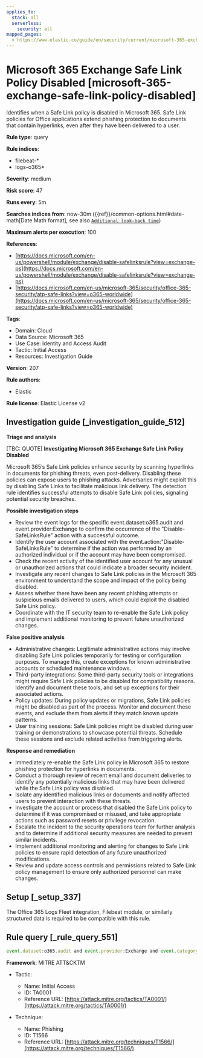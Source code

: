 ```yaml
---
applies_to:
  stack: all
  serverless:
    security: all
mapped_pages:
  - https://www.elastic.co/guide/en/security/current/microsoft-365-exchange-safe-link-policy-disabled.html
---
```


# Microsoft 365 Exchange Safe Link Policy Disabled [microsoft-365-exchange-safe-link-policy-disabled]

Identifies when a Safe Link policy is disabled in Microsoft 365. Safe Link policies for Office applications extend phishing protection to documents that contain hyperlinks, even after they have been delivered to a user.

**Rule type**: query

**Rule indices**:

* filebeat-*
* logs-o365*

**Severity**: medium

**Risk score**: 47

**Runs every**: 5m

**Searches indices from**: now-30m ({{ref}}/common-options.html#date-math[Date Math format], see also [`Additional look-back time`](docs-content://solutions/security/detect-and-alert/create-detection-rule.md#rule-schedule))

**Maximum alerts per execution**: 100

**References**:

* [https://docs.microsoft.com/en-us/powershell/module/exchange/disable-safelinksrule?view=exchange-ps](https://docs.microsoft.com/en-us/powershell/module/exchange/disable-safelinksrule?view=exchange-ps)
* [https://docs.microsoft.com/en-us/microsoft-365/security/office-365-security/atp-safe-links?view=o365-worldwide](https://docs.microsoft.com/en-us/microsoft-365/security/office-365-security/atp-safe-links?view=o365-worldwide)

**Tags**:

* Domain: Cloud
* Data Source: Microsoft 365
* Use Case: Identity and Access Audit
* Tactic: Initial Access
* Resources: Investigation Guide

**Version**: 207

**Rule authors**:

* Elastic

**Rule license**: Elastic License v2

## Investigation guide [_investigation_guide_512]

**Triage and analysis**

[TBC: QUOTE]
**Investigating Microsoft 365 Exchange Safe Link Policy Disabled**

Microsoft 365’s Safe Link policies enhance security by scanning hyperlinks in documents for phishing threats, even post-delivery. Disabling these policies can expose users to phishing attacks. Adversaries might exploit this by disabling Safe Links to facilitate malicious link delivery. The detection rule identifies successful attempts to disable Safe Link policies, signaling potential security breaches.

**Possible investigation steps**

* Review the event logs for the specific event.dataset:o365.audit and event.provider:Exchange to confirm the occurrence of the "Disable-SafeLinksRule" action with a successful outcome.
* Identify the user account associated with the event.action:"Disable-SafeLinksRule" to determine if the action was performed by an authorized individual or if the account may have been compromised.
* Check the recent activity of the identified user account for any unusual or unauthorized actions that could indicate a broader security incident.
* Investigate any recent changes to Safe Link policies in the Microsoft 365 environment to understand the scope and impact of the policy being disabled.
* Assess whether there have been any recent phishing attempts or suspicious emails delivered to users, which could exploit the disabled Safe Link policy.
* Coordinate with the IT security team to re-enable the Safe Link policy and implement additional monitoring to prevent future unauthorized changes.

**False positive analysis**

* Administrative changes: Legitimate administrative actions may involve disabling Safe Link policies temporarily for testing or configuration purposes. To manage this, create exceptions for known administrative accounts or scheduled maintenance windows.
* Third-party integrations: Some third-party security tools or integrations might require Safe Link policies to be disabled for compatibility reasons. Identify and document these tools, and set up exceptions for their associated actions.
* Policy updates: During policy updates or migrations, Safe Link policies might be disabled as part of the process. Monitor and document these events, and exclude them from alerts if they match known update patterns.
* User training sessions: Safe Link policies might be disabled during user training or demonstrations to showcase potential threats. Schedule these sessions and exclude related activities from triggering alerts.

**Response and remediation**

* Immediately re-enable the Safe Link policy in Microsoft 365 to restore phishing protection for hyperlinks in documents.
* Conduct a thorough review of recent email and document deliveries to identify any potentially malicious links that may have been delivered while the Safe Link policy was disabled.
* Isolate any identified malicious links or documents and notify affected users to prevent interaction with these threats.
* Investigate the account or process that disabled the Safe Link policy to determine if it was compromised or misused, and take appropriate actions such as password resets or privilege revocation.
* Escalate the incident to the security operations team for further analysis and to determine if additional security measures are needed to prevent similar incidents.
* Implement additional monitoring and alerting for changes to Safe Link policies to ensure rapid detection of any future unauthorized modifications.
* Review and update access controls and permissions related to Safe Link policy management to ensure only authorized personnel can make changes.


## Setup [_setup_337]

The Office 365 Logs Fleet integration, Filebeat module, or similarly structured data is required to be compatible with this rule.


## Rule query [_rule_query_551]

```js
event.dataset:o365.audit and event.provider:Exchange and event.category:web and event.action:"Disable-SafeLinksRule" and event.outcome:success
```

**Framework**: MITRE ATT&CKTM

* Tactic:

    * Name: Initial Access
    * ID: TA0001
    * Reference URL: [https://attack.mitre.org/tactics/TA0001/](https://attack.mitre.org/tactics/TA0001/)

* Technique:

    * Name: Phishing
    * ID: T1566
    * Reference URL: [https://attack.mitre.org/techniques/T1566/](https://attack.mitre.org/techniques/T1566/)



